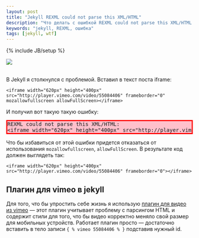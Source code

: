 ```yaml
---
layout: post
title: "Jekyll REXML could not parse this XML/HTML"
description: "Что делать с ошибкой REXML could not parse this XML/HTML в Jekyll?"
keywords: "jekyll, REXML, ошибка" 
tags: [jekyll, wtf]
---
```

{% include JB/setup %}

![](http://31808.selcdn.ru/it-prm/pics/jekyll.png)
<br><br>


В Jekyll я столкнулся с проблемой. Вставил в текст поста iframe: 
<pre><code>&lt;iframe width="620px" height="400px" src="http://player.vimeo.com/video/55084406" frameborder="0" mozallowfullscreen allowFullScreen&gt;&lt;/iframe&gt;</code></pre>

И получил вот такую такую ошибку: 
 
<pre class="markdown-html-error" style="border: solid 3px red; background-color: pink">REXML could not parse this XML/HTML: 
&lt;iframe width="620px" height="400px" src="http://player.vimeo.com/video/123" frameborder="0" allowFullScreen&gt;&lt;/iframe&gt;</pre>
 
Что бы избавиться от этой ошибки придется отказаться от использования `mozallowfullscreen`, `allowFullScreen`. В результате код должен выглядеть так: 

<pre><code>&lt;iframe width="620px" height="400px" src="http://player.vimeo.com/video/55084406" frameborder="0"&gt;&lt;/iframe&gt;</code></pre>
 
## Плагин для vimeo в jekyll

Для того, что бы упростить себе жизнь я использую [плагин для видео из vimeo][] — этот плагин учитывает проблему с парсингом HTML и содержит стили для того, что бы видео корректно меняло свой размер для мобильных устройств. Работает плагин просто — достаточно вставить в тело записи `{ % vimeo 55084406 % }` подставив нужный id.

[плагин]: https://github.com/gummesson/jekyll-vimeo-plugin
[плагин для видео из vimeo]: https://gist.github.com/4414183